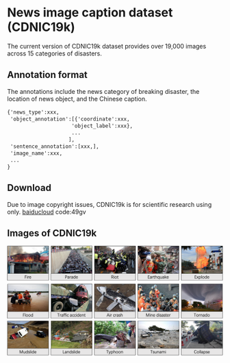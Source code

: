 # News image caption dataset (CDNIC19k)
The current version of CDNIC19k dataset provides over 19,000 images across 15 categories of disasters. 

## Annotation format
The annotations include the news category of breaking disaster, the location of news object, and the Chinese caption.
```
{'news_type':xxx,
 'object_annotation':[{'coordinate':xxx,
                     'object_label':xxx},
                     ...
                    ],
 'sentence_annotation':[xxx,],
 'image_name':xxx,
 ...
}
```
## Download
Due to image copyright issues, CDNIC19k is for scientific research using only.
[baiducloud](https://pan.baidu.com/s/1kLhOX-nQBZGKwBa43U87uQ) code:49gv

## Images of CDNIC19k
![1](figures/Fig1.png)
